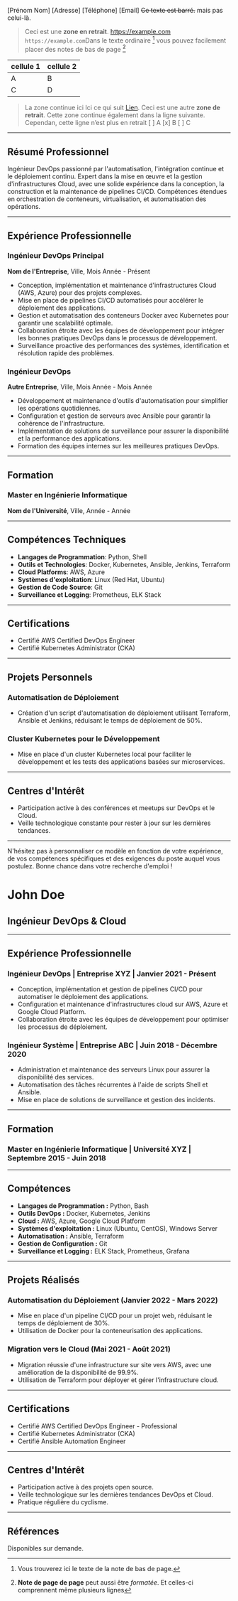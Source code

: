[Prénom Nom]
[Adresse]
[Téléphone]
[Email]
~~Ce texte est barré.~~ mais pas celui-là.
>Ceci est une **zone en retrait**.
<https://example.com>
`https://example.com`Dans le texte ordinaire [^1] vous pouvez facilement placer des notes de bas de page [^2]
[^1]: Vous trouverez ici le texte de la note de bas de page.
 [^2]: **Note de page de page** peut aussi être *formatée*.
Et celles-ci comprennent même plusieurs lignes

>

|cellule 1             |cellule 2
|--------|--------|
    A    |    B    
    C    |    D    

>La zone continue ici
Ici ce qui suit [Lien](https://example.com/ "titre de lien optionnel").
>Ceci est une autre **zone de retrait**.
Cette zone continue également dans la ligne suivante.
Cependan, cette ligne n’est plus en retrait
[ ] A
[x] B
[ ] C

---

## Résumé Professionnel

Ingénieur DevOps passionné par l'automatisation, l'intégration continue et le déploiement continu. Expert dans la mise en œuvre et la gestion d'infrastructures Cloud, avec une solide expérience dans la conception, la construction et la maintenance de pipelines CI/CD. Compétences étendues en orchestration de conteneurs, virtualisation, et automatisation des opérations.

---

## Expérience Professionnelle

### Ingénieur DevOps Principal
**Nom de l'Entreprise**, Ville, Mois Année - Présent
- Conception, implémentation et maintenance d'infrastructures Cloud (AWS, Azure) pour des projets complexes.
- Mise en place de pipelines CI/CD automatisés pour accélérer le déploiement des applications.
- Gestion et automatisation des conteneurs Docker avec Kubernetes pour garantir une scalabilité optimale.
- Collaboration étroite avec les équipes de développement pour intégrer les bonnes pratiques DevOps dans le processus de développement.
- Surveillance proactive des performances des systèmes, identification et résolution rapide des problèmes.

### Ingénieur DevOps
**Autre Entreprise**, Ville, Mois Année - Mois Année
- Développement et maintenance d'outils d'automatisation pour simplifier les opérations quotidiennes.
- Configuration et gestion de serveurs avec Ansible pour garantir la cohérence de l'infrastructure.
- Implémentation de solutions de surveillance pour assurer la disponibilité et la performance des applications.
- Formation des équipes internes sur les meilleures pratiques DevOps.

---

## Formation

### Master en Ingénierie Informatique
**Nom de l'Université**, Ville, Année - Année

---

## Compétences Techniques

- **Langages de Programmation**: Python, Shell
- **Outils et Technologies**: Docker, Kubernetes, Ansible, Jenkins, Terraform
- **Cloud Platforms**: AWS, Azure
- **Systèmes d'exploitation**: Linux (Red Hat, Ubuntu)
- **Gestion de Code Source**: Git
- **Surveillance et Logging**: Prometheus, ELK Stack

---

## Certifications

- Certifié AWS Certified DevOps Engineer
- Certifié Kubernetes Administrator (CKA)

---

## Projets Personnels

### Automatisation de Déploiement
- Création d'un script d'automatisation de déploiement utilisant Terraform, Ansible et Jenkins, réduisant le temps de déploiement de 50%.

### Cluster Kubernetes pour le Développement
- Mise en place d'un cluster Kubernetes local pour faciliter le développement et les tests des applications basées sur microservices.

---

## Centres d'Intérêt

- Participation active à des conférences et meetups sur DevOps et le Cloud.
- Veille technologique constante pour rester à jour sur les dernières tendances.

---

N'hésitez pas à personnaliser ce modèle en fonction de votre expérience, de vos compétences spécifiques et des exigences du poste auquel vous postulez. Bonne chance dans votre recherche d'emploi !


# John Doe
## Ingénieur DevOps & Cloud

---

## Expérience Professionnelle

### Ingénieur DevOps | Entreprise XYZ | Janvier 2021 - Présent
- Conception, implémentation et gestion de pipelines CI/CD pour automatiser le déploiement des applications.
- Configuration et maintenance d'infrastructures cloud sur AWS, Azure et Google Cloud Platform.
- Collaboration étroite avec les équipes de développement pour optimiser les processus de déploiement.

### Ingénieur Système | Entreprise ABC | Juin 2018 - Décembre 2020
- Administration et maintenance des serveurs Linux pour assurer la disponibilité des services.
- Automatisation des tâches récurrentes à l'aide de scripts Shell et Ansible.
- Mise en place de solutions de surveillance et gestion des incidents.

---

## Formation

### Master en Ingénierie Informatique | Université XYZ | Septembre 2015 - Juin 2018

---

## Compétences

- **Langages de Programmation :** Python, Bash
- **Outils DevOps :** Docker, Kubernetes, Jenkins
- **Cloud :** AWS, Azure, Google Cloud Platform
- **Systèmes d'exploitation :** Linux (Ubuntu, CentOS), Windows Server
- **Automatisation :** Ansible, Terraform
- **Gestion de Configuration :** Git
- **Surveillance et Logging :** ELK Stack, Prometheus, Grafana

---

## Projets Réalisés

### Automatisation du Déploiement (Janvier 2022 - Mars 2022)
- Mise en place d'un pipeline CI/CD pour un projet web, réduisant le temps de déploiement de 30%.
- Utilisation de Docker pour la conteneurisation des applications.

### Migration vers le Cloud (Mai 2021 - Août 2021)
- Migration réussie d'une infrastructure sur site vers AWS, avec une amélioration de la disponibilité de 99.9%.
- Utilisation de Terraform pour déployer et gérer l'infrastructure cloud.

---

## Certifications

- Certifié AWS Certified DevOps Engineer - Professional
- Certifié Kubernetes Administrator (CKA)
- Certifié Ansible Automation Engineer

---

## Centres d'Intérêt

- Participation active à des projets open source.
- Veille technologique sur les dernières tendances DevOps et Cloud.
- Pratique régulière du cyclisme.

---

## Références

Disponibles sur demande.


